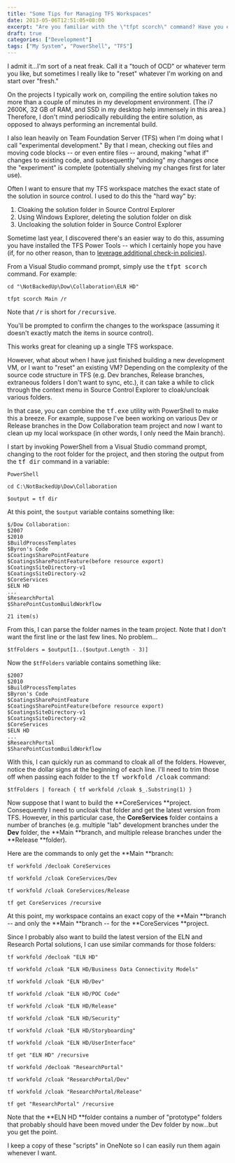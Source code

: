 ```yaml
---
title: "Some Tips for Managing TFS Workspaces"
date: 2013-05-06T12:51:05+08:00
excerpt: "Are you familiar with the \"tfpt scorch\" command? Have you ever used PowerShell to quickly cloak/uncloak folders in your TFS workspaces? If not, here are a couple of tips that could save you a little time."
draft: true
categories: ["Development"]
tags: ["My System", "PowerShell", "TFS"]
---
```


I admit it...I'm sort of a neat freak. Call it a "touch of OCD" or whatever term you like, but sometimes I really like to "reset" whatever I'm working on and start over "fresh."

On the projects I typically work on, compiling the entire solution takes no more than a couple of minutes in my development environment. (The i7 2600K, 32 GB of RAM, and SSD in my desktop help immensely in this area.) Therefore, I don't mind periodically rebuilding the entire solution, as opposed to always performing an incremental build.

I also lean heavily on Team Foundation Server (TFS) when I'm doing what I call "experimental development." By that I mean, checking out files and moving code blocks -- or even entire files -- around, making "what if" changes to existing code, and subsequently "undoing" my changes once the "experiment" is complete (potentially shelving my changes first for later use).

Often I want to ensure that my TFS workspace matches the exact state of the solution in source control. I used to do this the "hard way" by:

1. Cloaking the solution folder in Source Control Explorer
2. Using Windows Explorer, deleting the solution folder on disk
3. Uncloaking the solution folder in Source Control Explorer

Sometime last year, I discovered there's an easier way to do this, assuming you have installed the TFS Power Tools -- which I certainly hope you have (if, for no other reason, than to [leverage additional check-in policies](/blog/jjameson/2009/10/31/recommended-check-in-policies-for-team-foundation-server)).

From a Visual Studio command prompt, simply use the <kbd>tfpt scorch</kbd> command. For example:

```
cd "\NotBackedUp\Dow\Collaboration\ELN HD"
```

```
tfpt scorch Main /r
```

Note that <kbd>/r</kbd> is short for <kbd>/recursive</kbd>.

You'll be prompted to confirm the changes to the workspace (assuming it doesn't exactly match the items in source control).

This works great for cleaning up a single TFS workspace.

However, what about when I have just finished building a new development VM, or I want to "reset" an existing VM? Depending on the complexity of the source code structure in TFS (e.g. Dev branches, Release branches, extraneous folders I don't want to sync, etc.), it can take a while to click through the context menu in Source Control Explorer to cloak/uncloak various folders.

In that case, you can combine the <kbd>tf.exe</kbd> utility with PowerShell to make this a breeze. For example, suppose I've been working on various Dev or Release branches in the Dow Collaboration team project and now I want to clean up my local workspace (in other words, I only need the Main branch).

I start by invoking PowerShell from a Visual Studio command prompt, changing to the root folder for the project, and then storing the output from the <kbd>tf dir</kbd> command in a variable:

```
PowerShell
```

```
cd C:\NotBackedUp\Dow\Collaboration
```

```
$output = tf dir
```

At this point, the `$output` variable contains something like:

```
$/Dow Collaboration:
$2007
$2010
$BuildProcessTemplates
$Byron's Code
$CoatingsSharePointFeature
$CoatingsSharePointFeature(before resource export)
$CoatingsSiteDirectory-v1
$CoatingsSiteDirectory-v2
$CoreServices
$ELN HD
...
$ResearchPortal
$SharePointCustomBuildWorkflow

21 item(s)
```

From this, I can parse the folder names in the team project. Note that I don't want the first line or the last few lines. No problem...

```
$tfFolders = $output[1..($output.Length - 3)]
```

Now the `$tfFolders` variable contains something like:

```
$2007
$2010
$BuildProcessTemplates
$Byron's Code
$CoatingsSharePointFeature
$CoatingsSharePointFeature(before resource export)
$CoatingsSiteDirectory-v1
$CoatingsSiteDirectory-v2
$CoreServices
$ELN HD
...
$ResearchPortal
$SharePointCustomBuildWorkflow
```

With this, I can quickly run as command to cloak all of the folders. However, notice the dollar signs at the beginning of each line. I'll need to trim those off when passing each folder to the <kbd>tf workfold /cloak</kbd> command:

```
$tfFolders | foreach { tf workfold /cloak $_.Substring(1) }
```

Now suppose that I want to build the **CoreServices **project. Consequently I need to uncloak that folder and get the latest version from TFS. However, in this particular case, the **CoreServices** folder contains a number of branches (e.g. multiple "lab" development branches under the **Dev** folder, the **Main **branch, and multiple release branches under the **Release **folder).

Here are the commands to only get the **Main **branch:

```
tf workfold /decloak CoreServices
```

```
tf workfold /cloak CoreServices/Dev
```

```
tf workfold /cloak CoreServices/Release
```

```
tf get CoreServices /recursive
```

At this point, my workspace contains an exact copy of the **Main
**branch -- and only the **Main **branch -- for the **CoreServices **project.

Since I probably also want to build the latest version of the ELN and Research Portal solutions, I can use similar commands for those folders:

```
tf workfold /decloak "ELN HD"
```

```
tf workfold /cloak "ELN HD/Business Data Connectivity Models"
```

```
tf workfold /cloak "ELN HD/Dev"
```

```
tf workfold /cloak "ELN HD/POC Code"
```

```
tf workfold /cloak "ELN HD/Release"
```

```
tf workfold /cloak "ELN HD/Security"
```

```
tf workfold /cloak "ELN HD/Storyboarding"
```

```
tf workfold /cloak "ELN HD/UserInterface"
```

```
tf get "ELN HD" /recursive
```

```
tf workfold /decloak "ResearchPortal"
```

```
tf workfold /cloak "ResearchPortal/Dev"
```

```
tf workfold /cloak "ResearchPortal/Release"
```

```
tf get "ResearchPortal" /recursive
```

Note that the **ELN HD **folder contains a number of "prototype" folders that probably should have been moved under the Dev folder by now...but you get the point.

I keep a copy of these "scripts" in OneNote so I can easily run them again whenever I want.

